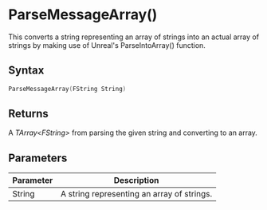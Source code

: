 # ParseMessageArray()
This converts a string representing an array of strings into an actual array 
of strings by making use of Unreal's ParseIntoArray() function.  

## Syntax
```cpp
ParseMessageArray(FString String)
```

## Returns
A *TArray\<FString>* from parsing the given string and converting to an array.

## Parameters
|Parameter  |Description                                |
|-----------|-------------------------------------------|
|String     |A string representing an array of strings. |
